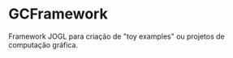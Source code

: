 GCFramework
===========

Framework JOGL para criação de "toy examples" ou projetos de computação gráfica.
